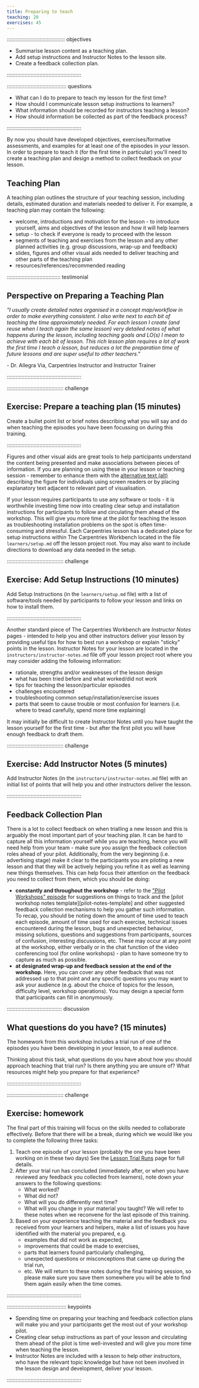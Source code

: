 ```yaml
---
title: Preparing to teach
teaching: 20
exercises: 45
---
```


::::::::::::::::::::::::::::::::::::::: objectives

- Summarise lesson content as a teaching plan.
- Add setup instructions and Instructor Notes to the lesson site.
- Create a feedback collection plan.

::::::::::::::::::::::::::::::::::::::::::::::::::

:::::::::::::::::::::::::::::::::::::::: questions

- What can I do to prepare to teach my lesson for the first time?
- How should I communicate lesson setup instructions to learners?
- What information should be recorded for instructors teaching a lesson?
- How should information be collected as part of the feedback process?

::::::::::::::::::::::::::::::::::::::::::::::::::

By now you should have developed objectives, exercises/formative assessments,
and examples for at least one of the episodes in your lesson. In order to prepare to teach it (for the first time in particular) you'll need to create a teaching plan and design a method to collect feedback on your lesson.

## Teaching Plan

A teaching plan outlines the structure of your teaching session, including details, estimated duration and materials needed to deliver it. For example, a teaching plan may contain the following:

- welcome, introductions and motivation for the lesson - to introduce yourself, aims and objectives of the lesson and how it will help learners
- setup - to check if everyone is ready to proceed with the lesson
- segments of teaching and exercises from the lesson and any other planned activities (e.g. group discussions, wrap-up and feedback)
- slides, figures and other visual aids needed to deliver teaching and other parts of the teaching plan 
- resources/references/recommended reading

::::::::::::::::::::::::::::::::::::  testimonial

## Perspective on Preparing a Teaching Plan
*"I usually create detailed notes organised in a concept map/workflow in order to make everything consistent.
I also write next to each bit of teaching the time approximately needed.
For each lesson I create (and reuse when I teach again the same lesson)
very detailed notes of what happens during the lesson,
including teaching goals and LO(s) I mean to achieve with each bit of lesson.
This rich lesson plan requires a lot of work the first time I teach a lesson,
but reduces a lot the preparation time of future lessons and are super useful to other teachers."*

\- Dr. Allegra Via, Carpentries Instructor and Instructor Trainer

::::::::::::::::::::::::::::::::::::::::::::::::::


::::::::::::::::::::::::::::::::::::::  challenge

## Exercise: Prepare a teaching plan (15 minutes)

Create a bullet point list or brief notes describing
what you will say and do when teaching the episodes you have been focussing on
during this training.

::::::::::::::::::::::::::::::::::::::::::::::::::

Figures and other visual aids are great tools to help participants understand the content being presented and make associations between pieces of information. If you are planning on using these in your lesson or teaching session - remember to enhance them with the [alternative text (alt)](https://medium.com/nightingale/writing-alt-text-for-data-visualization-2a218ef43f81) describing the figure for individuals using screen readers or by placing explanatory text adjacent to relevant part of visualisation.
  
If your lesson requires participants to use any software or tools - it is worthwhile investing time now into creating clear setup and installation instructions for participants to follow and circulating them ahead of the workshop. This will give you more time at the pilot for teaching the lesson as troubleshooting installation problems on the spot is often time-consuming and stressful. Each Carpentries lesson has a dedicated place for setup instructions within The Carpentries Workbench located in the file `learners/setup.md` off the lesson project root.
You may also want to include directions to download any data needed in the setup.

::::::::::::::::::::::::::::::::::::::  challenge

## Exercise: Add Setup Instructions (10 minutes)

Add Setup Instructions (in the `learners/setup.md` file) with a list of software/tools needed by participants to follow your lesson and links on how to install them.

::::::::::::::::::::::::::::::::::::::::::::::::::

Another standard piece of The Carpentries Workbench are *Instructor Notes* pages - intended to help you and other instructors deliver your lesson by providing useful tips for how to best run a workshop or explain "sticky" points in the lesson. Instructor Notes for your lesson are located in the `instructors/instructor-notes.md` file off your lesson project root where you may consider adding the following information:

- rationale, strengths and/or weaknesses of the lesson design
- what has been tried before and what worked/did not work
- tips for teaching the lesson/particular episodes
- challenges encountered
- troubleshooting common setup/installation/exercise issues 
- parts that seem to cause trouble or most confusion for learners (i.e. where to tread carefully, spend more time explaining)
    
It may initially be difficult to create Instructor Notes until you have taught the lesson yourself for the first time - but after the first pilot you will have enough feedback to draft them.

::::::::::::::::::::::::::::::::::::::  challenge

## Exercise: Add Instructor Notes (5 minutes)

Add Instructor Notes (in the `instructors/instructor-notes.md` file) with an initial list of points that will help you and other instructors deliver the lesson.

::::::::::::::::::::::::::::::::::::::::::::::::::

## Feedback Collection Plan

There is a lot to collect feedback on when trialling a new lesson and this is arguably the most important part of your teaching plan. It can be hard to capture all this information yourself while you are teaching, hence you will need help from your team - make sure you assign the feedback collection roles ahead of your pilot. Additionally, from the very beginning (i.e. advertising stage) make it clear to the participants you are piloting a new lesson and that they will be actively helping you refine it as well as learning new things themselves. This can help focus their attention on the feedback you need to collect from them, which you should be doing:

- __constantly and throughout the workshop__ - refer to the ["Pilot Workshops" episode](17-operations.md#pilot-workshops) for suggestions on things to track and the [pilot workshop notes template][pilot-notes-template] and other suggested feedback collection mechanisms to help you gather such information. To recap, you should be noting down the amount of time used to teach each episode, amount of time used for each exercise, technical issues encountered during the lesson, bugs and unexpected behaviour, missing solutions, questions and suggestions from participants, sources of confusion, interesting discussions, etc. These may occur at any point at the workshop, either verbally or in the chat function of the video conferencing tool (for online workshops) - plan to have someone try to capture as much as possible.
- __at designated wrap-up and feedback session at the end of the workshop.__ Here, you can cover any other feedback that was not addressed up to that point and any specific questions you may want to ask your audience (e.g. about the choice of topics for the lesson, difficulty level, workshop operations). You may design a special form that participants can fill in anonymously.


:::::::::::::::::::::::::::::::::::::  discussion

## What questions do you have? (15 minutes)

The homework from this workshop includes a trial run of one of the episodes
you have been developing in your lesson, to a real audience.

Thinking about this task, what questions do you have about how you should
approach teaching that trial run?
Is there anything you are unsure of?
What resources might help you prepare for that experience?


::::::::::::::::::::::::::::::::::::::::::::::::::

::::::::::::::::::::::::::::::::::::::  challenge

## Exercise: homework

The final part of this training will focus on the skills needed to collaborate
effectively. Before that there will be a break,
during which we would like you to complete the following three tasks:

1. Teach one episode of your lesson (probably the one you have been working on in these two days)
   See the [Lesson Trial Runs](../learners/trial-runs.md) page for full details.
2. After your trial run has concluded
   (immediately after, or when you have reviewed any feedback you collected from learners),
   note down your answers to the following questions:
   - What worked?
   - What did not?
   - What will you do differently next time?
   - What will you change in your material you taught?
     We will refer to these notes when we reconvene for the last episode of this training.
3. Based on your experience teaching the material and the feedback you received from your learners and helpers,
   make a list of issues you have identified with the material you prepared, e.g.
   - examples that did not work as expected,
   - improvements that could be made to exercises,
   - parts that learners found particularly challenging,
   - unexpected questions or misconceptions that came up during the trial run,
   - etc.
     We will return to these notes during the final training session,
     so please make sure you save them somewhere you will be able to find them again easily when the time comes.
     

::::::::::::::::::::::::::::::::::::::::::::::::::



:::::::::::::::::::::::::::::::::::::::: keypoints

- Spending time on preparing your teaching and feedback collection plans will make you and your participants get the most out of your workshop pilot.
- Creating clear setup instructions as part of your lesson and circulating them ahead of the pilot is time well-invested and will give you more time when teaching the lesson.
- Instructor Notes are included with a lesson to help other instructors, who have the relevant topic knowledge but have not been involved in the lesson design and development, deliver your lesson. 

::::::::::::::::::::::::::::::::::::::::::::::::::


